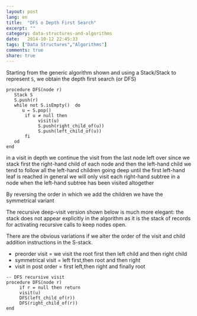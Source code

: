 ```yaml
---
layout: post
lang: en
title:  "DFS o Depth First Search"
excerpt: ""
category: data-structures-and-algorithms
date:   2014-10-12 22:45:33
tags: ["Data Structures","Algorithms"]
comments: true
share: true
---
```




Starting from the generic algorithm shown and using a Stack/Stack to represent `S`, we obtain the depth first search (or DFS)

```
procedure DFS(node r)
   Stack S
   S.push(r)
   while not S.isEmpty()  do
      u ← S.pop()
       if u ≠ null then
            visit(u)
            S.push(right_child_of(u))
            S.push(left_child_of(u))
       fi
   od
end 
```

in a visit in depth we continue the visit from the last node left over
since we stack first the right-hand child of each node and then the left-hand child we tend to follow all the left-hand children going deep until the first left-hand leaf is reached in general we will only visit each right-hand subtree in a node when the left-hand subtree has been visited altogether


By reversing the order in which we add the children we have the symmetrical variant

The recursive deep-visit version shown below is much more elegant:
the stack does not appear explicitly in the algorithm as it is the stack of records for activating recursive calls to keep nodes open.

There are the obvious variations if we alter the order of the visit and child addition instructions in the S-stack.
* preorder visit = we visit the root first then left child and then right child
* symmetrical visit = left first,then root and then right
* visit in post order = first left,then right and finally root

```
-- DFS recursive visit
procedure DFS(node r)
     if r = null then return
     visit(u)
     DFS(left_child_of(r))
     DFS(right_child_of(r))
end
```
